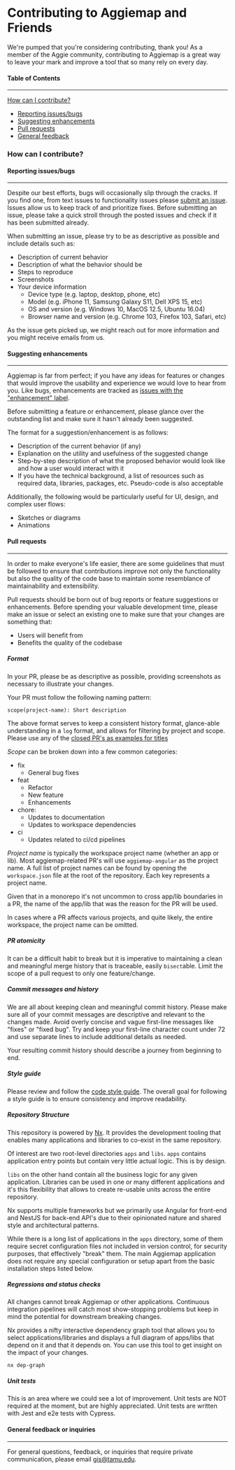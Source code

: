 # Contributing to Aggiemap and Friends

We're pumped that you're considering contributing, thank you! As a member of the Aggie community, contributing to Aggiemap is a great way to leave your mark and improve a tool that so many rely on every day.

#### Table of Contents
---

[How can I contribute?](#how-can-i-contribute)
- [Reporting issues/bugs](#reporting-issuesbugs)
- [Suggesting enhancements](#suggesting-enhancements)
- [Pull requests](#pull-requests)
- [General feedback](#general-feedback-or-inquiries)


### How can I contribute?


#### Reporting issues/bugs
---

Despite our best efforts, bugs will occasionally slip through the cracks. If you find one, from text issues to functionality issues please [submit an issue](https://github.com/TamuGeoInnovation/Tamu.GeoInnovation.js.monorepo/issues). Issues allow us to keep track of and prioritize fixes. Before submitting an issue, please take a quick stroll through the posted issues and check if it has been submitted already.

When submitting an issue, please try to be as descriptive as possible and include details such as:

- Description of current behavior
- Description of what the behavior should be 
- Steps to reproduce
- Screenshots
- Your device information
  - Device type (e.g. laptop, desktop, phone, etc)
  - Model (e.g. iPhone 11, Samsung Galaxy S11, Dell XPS 15, etc)
  - OS and version (e.g. Windows 10, MacOS 12.5, Ubuntu 16.04)
  - Browser name and version (e.g. Chrome 103, Firefox 103, Safari, etc)

As the issue gets picked up, we might reach out for more information and you might receive emails from us.

#### Suggesting enhancements
---

Aggiemap is far from perfect; if you have any ideas for features or changes that would improve the usability and experience we would love to hear from you. Like bugs, enhancements are tracked as [issues with the "enhancement" label](https://github.com/TamuGeoInnovation/Tamu.GeoInnovation.js.monorepo/issues?q=is%3Aissue+is%3Aopen+label%3Aenhancement).

Before submitting a feature or enhancement, please glance over the outstanding list and make sure it hasn't already been suggested.

The format for a suggestion/enhancement is as follows:

- Description of the current behavior (if any)
- Explanation on the utility and usefulness of the suggested change
- Step-by-step description of what the proposed behavior would look like and how a user would interact with it
- If you have the technical background, a list of resources such as required data, libraries, packages, etc. Pseudo-code is also acceptable

Additionally, the following would be particularly useful for UI, design, and complex user flows:
- Sketches or diagrams
- Animations


#### Pull requests
---

In order to make everyone's life easier, there are some guidelines that must be followed to ensure that contributions improve not only the functionality but also the quality of the code base to maintain some resemblance of maintainability and extensibility.

Pull requests should be born out of bug reports or feature suggestions or enhancements. Before spending your valuable development time, please make an issue or select an existing one to make sure that your changes are something that:

- Users will benefit from
- Benefits the quality of the codebase

##### Format

In your PR, please be as descriptive as possible, providing screenshots as necessary to illustrate your changes.

Your PR must follow the following naming pattern:

`scope(project-name): Short description`

The above format serves to keep a consistent history format, glance-able understanding in a `log` format, and allows for filtering by project and scope. Please use any of the [closed PR's as examples for titles](https://github.com/TamuGeoInnovation/Tamu.GeoInnovation.js.monorepo/pulls?q=is%3Apr+is%3Aclosed)

*Scope* can be broken down into a few common categories:

- fix
  - General bug fixes
- feat
  - Refactor
  - New feature
  - Enhancements
- chore:
  - Updates to documentation
  - Updates to workspace dependencies
- ci
  - Updates related to ci/cd pipelines

*Project name* is typically the workspace project name (whether an app or lib). Most aggiemap-related PR's will use `aggiemap-angular` as the project name. A full list of project names can be found by opening the `workspace.json` file at the root of the repository. Each key represents a project name.

Given that in a monorepo it's not uncommon to cross app/lib boundaries in a PR, the name of the app/lib that was the reason for the PR will be used. 

In cases where a PR affects various projects, and quite likely, the entire workspace, the project name can be omitted.

##### PR atomicity

It can be a difficult habit to break but it is imperative to maintaining a clean and meaningful merge history that is traceable, easily `bisect`able. Limit the scope of a pull request to only one feature/change.

##### Commit messages and history

We are all about keeping clean and meaningful commit history. Please make sure all of your commit messages are descriptive and relevant to the changes made. Avoid overly concise and vague first-line messages like "fixes" or "fixed bug". Try and keep your first-line character count under 72 and use separate lines to include additional details as needed.

Your resulting commit history should describe a journey from beginning to end.

##### Style guide

Please review and follow the [code style guide](https://github.com/TamuGeoInnovation/Tamu.GeoInnovation.js.monorepo/wiki/Style-Guide). The overall goal for following a style guide is to ensure consistency and improve readability.

##### Repository Structure

This repository is powered by [Nx](https://nx.dev/). It provides the development tooling that enables many applications and libraries to co-exist in the same repository.

Of interest are two root-level directories `apps` and `libs`. `apps` contains application entry points but contain very little actual logic. This is by design. 

`libs` on the other hand contain all the business logic for any given application. Libraries can be used in one or many different applications and it's this flexibility that allows to create re-usable units across the entire repository.

Nx supports multiple frameworks but we primarily use Angular for front-end and NestJS for back-end API's due to their opinionated nature and shared style and architectural patterns.

While there is a long list of applications in the `apps` directory, some of them require secret configuration files not included in version control, for security purposes, that effectively "break" them. The main Aggiemap application does not require any special configuration or setup apart from the basic installation steps listed below.

##### Regressions and status checks

All changes cannot break Aggiemap or other applications. Continuous integration pipelines will catch most show-stopping problems but keep in mind the potential for downstream breaking changes. 

Nx provides a nifty interactive dependency graph tool that allows you to select applications/libraries and displays a full diagram of apps/libs that depend on it and that it depends on. You can use this tool to get insight on the impact of your changes.

`nx dep-graph`



##### Unit tests

This is an area where we could see a lot of improvement. Unit tests are NOT required at the moment, but are highly appreciated. Unit tests are written with Jest and e2e tests with Cypress.

#### General feedback or inquiries
---

For general questions, feedback, or inquiries that require private communication, please email gis@tamu.edu.
